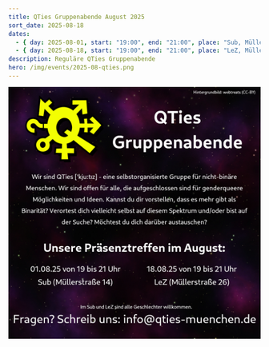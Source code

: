 ```yaml
---
title: QTies Gruppenabende August 2025
sort_date: 2025-08-18
dates:
  - { day: 2025-08-01, start: "19:00", end: "21:00", place: "Sub, Müllerstraße 14" }
  - { day: 2025-08-18, start: "19:00", end: "21:00", place: "LeZ, Müllerstraße 26" }
description: Reguläre QTies Gruppenabende
hero: /img/events/2025-08-qties.png
---
```


![](/img/events/2025-08-qties.png)
